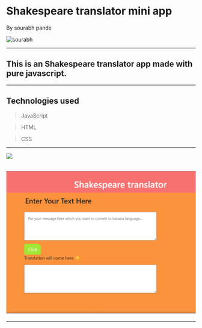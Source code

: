 # Shakespeare translator mini app
By sourabh pande

 ![sourabh](https://img.shields.io/badge/sourabh--Pande-JS--Developer-green)

---
## This is an Shakespeare translator app made with pure javascript.

---
## Technologies used

> JavaScript

> HTML

> CSS
---


[ <img src= "https://img.shields.io/badge/Go LiVE-1DA1F?style=for-the-badge&logo=&logoColor=white" />]() 


## ![website](./Images/shakespeare.png)
---